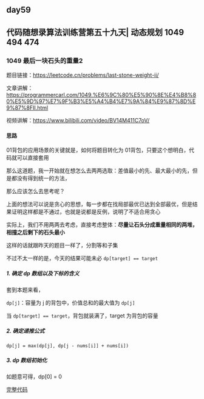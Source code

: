 ## day59

## 代码随想录算法训练营第五十九天| 动态规划 1049 494 474

### 1049 最后一块石头的重量2

题目链接：https://leetcode.cn/problems/last-stone-weight-ii/

文章讲解：https://programmercarl.com/1049.%E6%9C%80%E5%90%8E%E4%B8%80%E5%9D%97%E7%9F%B3%E5%A4%B4%E7%9A%84%E9%87%8D%E9%87%8FII.html

视频讲解：https://www.bilibili.com/video/BV14M411C7oV/

#### 思路
01背包的应用场景的关键就是，如何将题目转化为 01背包，只要这个想明白，代码就可以直接套用

那么这道题，我一开始就在想怎么去两两选取：差值最小的先、最大最小的先，但是都没有得到统一的方法，

那么应该怎么去思考呢？

上面的想法可以说是贪心的思想，每一步都在找局部最优已达到全部最优，但是结果证明这样都是不通过，也就是说都是反例，说明了不适合用贪心

实际上，我们不用两两去考虑，直接考虑整体：**尽量让石头分成重量相同的两堆，相撞之后剩下的石头最小**

这样的话就跟昨天的题目一样了，分割等和子集

不过不太一样的是，今天的结果可能未必 `dp[target] == target`

##### 1. 确定 dp 数组以及下标的含义

套到本题来看，

`dp[j]`：容量为 j 的背包中，价值总和的最大值为 `dp[j]`

当 `dp[target] == target`，背包就装满了，target 为背包的容量

##### 2. 确定递推公式

`dp[j] = max(dp[j], dp[j - nums[i]] + nums[i])`

##### 3. dp 数组初始化

如题意可得，dp[0] = 0

[完整代码](https://github.com/hd2yao/leetcode/tree/master/training/day59/1049_last_stone_weight_ii.go)
